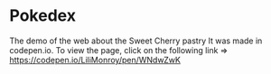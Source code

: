 # Pokedex

The demo of the web about the Sweet Cherry pastry It was made in codepen.io. To view the page, click on the following link => https://codepen.io/LiliMonroy/pen/WNdwZwK
